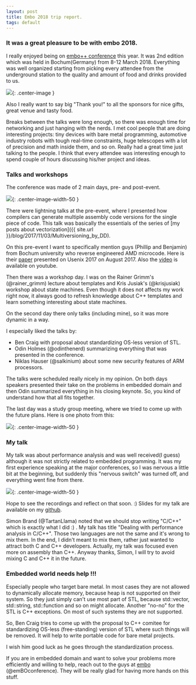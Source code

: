 ```yaml
---
layout: post
title: Embo 2018 trip report.
tags: default
---
```


### It was a great pleasure to be with embo 2018.

I really enjoyed being on [embo++ conference](https://www.embo.io/) this year. It was 2nd edition which was held in Bochum(Germany) from 8-12 March 2018. Everything was well organized starting from picking every attendee from the underground station to the quality and amount of food and drinks provided to us.

![](/img/posts/Embo2018TripReport/logo.jpg){: .center-image }

Also I really want to say big "Thank you!" to all the sponsors for nice gifts, great venue and tasty food.

Breaks between the talks were long enough, so there was enough time for networking and just hanging with the nerds. I met cool people that are doing interesting projects: tiny devices with bare metal programming, automotive industry robots with tough real-time constraints, huge telescopes with a lot of precision and math inside them, and so on. Really had a great time just talking to the people. I think that every attendee was interesting enough to spend couple of hours discussing his/her project and ideas.

### Talks and workshops

The conference was made of 2 main days, pre- and post-event.

![](/img/posts/Embo2018TripReport/Ben.jpg){: .center-image-width-50 }

There were lightning talks at the pre-event, where I presented how compilers can generate multiple assembly code versions for the single piece of code. This talk was basically the essentials of the series of [my posts about vectorization]({{ site.url }}/blog/2017/11/03/Multiversioning_by_DD).

On this pre-event I want to specifically mention guys (Phillip and Benjamin) from Bochum university who reverse engineered AMD microcode. Here is their [paper](https://www.syssec.rub.de/media/emma/veroeffentlichungen/2017/08/16/usenix17-microcode.pdf) presented on Usenix 2017 on August 2017. Also the [video](https://www.youtube.com/watch?v=I6dQfnb3y0I) is available on youtube.

Then there was a workshop day. I was on the Rainer Grimm's (@rainer_grimm) lecture about templates and Kris Jusiak's (@krisjusiak) workshop about state machines. Even though it does not affects my work right now, it always good to refresh knowledge about C++ templates and learn something interesting about state machines.

On the second day there only talks (including mine), so it was more dynamic in a way.

I especially liked the talks by:
- Ben Craig with proposal about standardizing OS-less version of STL.
- Odin Holmes (@odinthenerd) summarizing everything that was presented in the conference.
- Niklas Hauser (@salkinium) about some new security features of ARM processors.

The talks were scheduled really nicely in my opinion. On both days speakers presented their take on the problems in embedded domain and then Odin summarized everything in his closing keynote. So, you kind of understand how that all fits together.

The last day was a study group meeting, where we tried to come up with the future plans. Here is one photo from this:

![](/img/posts/Embo2018TripReport/PostEvent.jpg){: .center-image-width-50 }

### My talk

My talk was about performance analysis and was well received(I guess) although it was not strictly related to embedded programming.
It was my first experience speaking at the major conferences, so I was nervous a little bit at the beginning, but suddenly this "nervous switch" was turned off, and everything went fine from there.

![](/img/posts/Embo2018TripReport/Denis.jpg){: .center-image-width-50 }

Hope to see the recordings and reflect on that soon. :)
Slides for my talk are available on my [github](https://github.com/dendibakh/dendibakh.github.io/blob/master/_posts/presentations/Dealing-with-performance-analysis.pdf).

Simon Brand (@TartanLlama) noted that we should stop writing "C/C++" which is exactly what I did :) . My talk has title "Dealing with performance analysis in C/C++". Those two languages are not the same and it's wrong to mix them. In the end, I didn't meant to mix them, rather just wanted to attract both C and C++ developers. Actually, my talk was focused even more on assembly than C++. Anyway thanks, Simon, I will try to avoid mixing C and C++ it in the future.

### Embedded world needs help !!!

Especially people who target bare metal. In most cases they are not allowed to dynamically allocate memory, because heap is not supported on their system. So they just simply can't use most part of STL, because std::vector, std::string, std::function and so on might allocate. Another "no-no" for the STL is C++ exceptions. On most of such systems they are not supported.

So, Ben Craig tries to come up with the proposal to C++ comitee for standardizing OS-less (free-standing) version of STL where such things will be removed. It will help to write portable code for bare metal projects.

I wish him good luck as he goes through the standardization process.

If you are in embedded domain and want to solve your problems more efficiently and willing to help, reach out to the guys at [embo](https://twitter.com/emBOconference) (@emBOconference). They will be really glad for having more hands on this stuff.

